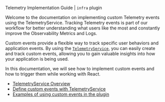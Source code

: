 Telemetry Implementation Guide | `infra` plugin

Welcome to the documentation on implementing custom Telemetry events using the TelemetryService. Tracking Telemetry events is part of our workflow for better understanding what users like the most and constantly improve the Observability Metrics and Logs.

Custom events provide a flexible way to track specific user behaviors and application events. By using the [`TelemetryService`](https://github.com/elastic/kibana/tree/main/x-pack/plugins/infra/public/services/telemetry), you can easily create and track custom events, allowing you to gain valuable insights into how your application is being used. 

In this documentation, we will see how to implement custom events and how to trigger them while working with React.

- [TelemetryService Overview](./telemetry_service_overview.md)
- [Define custom events with TelemetryService](./define_custom_events.md)
- [Examples of using custom events in the plugin](./trigger_custom_events_examples.md)